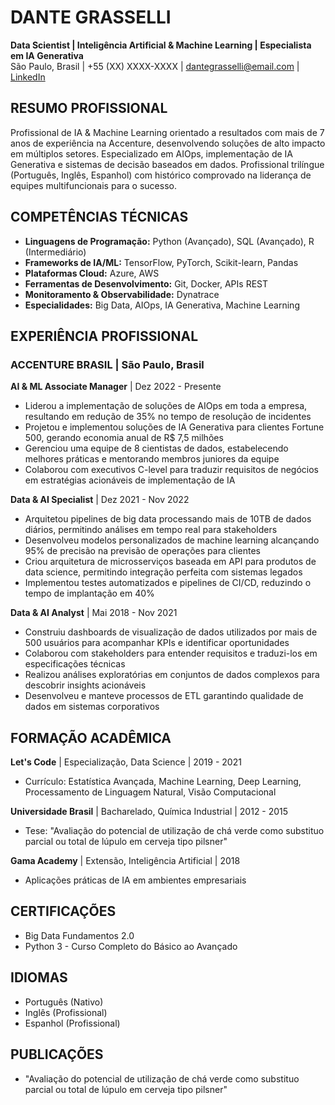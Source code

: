 # DANTE GRASSELLI
**Data Scientist | Inteligência Artificial & Machine Learning | Especialista em IA Generativa**  
São Paulo, Brasil | +55 (XX) XXXX-XXXX | dantegrasselli@email.com | [LinkedIn](https://www.linkedin.com/in/dantegrasselli/)

## RESUMO PROFISSIONAL
Profissional de IA & Machine Learning orientado a resultados com mais de 7 anos de experiência na Accenture, desenvolvendo soluções de alto impacto em múltiplos setores. Especializado em AIOps, implementação de IA Generativa e sistemas de decisão baseados em dados. Profissional trilíngue (Português, Inglês, Espanhol) com histórico comprovado na liderança de equipes multifuncionais para o sucesso.

## COMPETÊNCIAS TÉCNICAS
* **Linguagens de Programação:** Python (Avançado), SQL (Avançado), R (Intermediário)
* **Frameworks de IA/ML:** TensorFlow, PyTorch, Scikit-learn, Pandas
* **Plataformas Cloud:** Azure, AWS
* **Ferramentas de Desenvolvimento:** Git, Docker, APIs REST
* **Monitoramento & Observabilidade:** Dynatrace
* **Especialidades:** Big Data, AIOps, IA Generativa, Machine Learning

## EXPERIÊNCIA PROFISSIONAL

### ACCENTURE BRASIL | São Paulo, Brasil
**AI & ML Associate Manager** | Dez 2022 - Presente
* Liderou a implementação de soluções de AIOps em toda a empresa, resultando em redução de 35% no tempo de resolução de incidentes
* Projetou e implementou soluções de IA Generativa para clientes Fortune 500, gerando economia anual de R$ 7,5 milhões
* Gerenciou uma equipe de 8 cientistas de dados, estabelecendo melhores práticas e mentorando membros juniores da equipe
* Colaborou com executivos C-level para traduzir requisitos de negócios em estratégias acionáveis de implementação de IA

**Data & AI Specialist** | Dez 2021 - Nov 2022
* Arquitetou pipelines de big data processando mais de 10TB de dados diários, permitindo análises em tempo real para stakeholders
* Desenvolveu modelos personalizados de machine learning alcançando 95% de precisão na previsão de operações para clientes
* Criou arquitetura de microsserviços baseada em API para produtos de data science, permitindo integração perfeita com sistemas legados
* Implementou testes automatizados e pipelines de CI/CD, reduzindo o tempo de implantação em 40%

**Data & AI Analyst** | Mai 2018 - Nov 2021
* Construiu dashboards de visualização de dados utilizados por mais de 500 usuários para acompanhar KPIs e identificar oportunidades
* Colaborou com stakeholders para entender requisitos e traduzi-los em especificações técnicas
* Realizou análises exploratórias em conjuntos de dados complexos para descobrir insights acionáveis
* Desenvolveu e manteve processos de ETL garantindo qualidade de dados em sistemas corporativos

## FORMAÇÃO ACADÊMICA
**Let's Code** | Especialização, Data Science | 2019 - 2021
* Currículo: Estatística Avançada, Machine Learning, Deep Learning, Processamento de Linguagem Natural, Visão Computacional

**Universidade Brasil** | Bacharelado, Química Industrial | 2012 - 2015
* Tese: "Avaliação do potencial de utilização de chá verde como substituo parcial ou total de lúpulo em cerveja tipo pilsner"

**Gama Academy** | Extensão, Inteligência Artificial | 2018
* Aplicações práticas de IA em ambientes empresariais

## CERTIFICAÇÕES
* Big Data Fundamentos 2.0
* Python 3 - Curso Completo do Básico ao Avançado

## IDIOMAS
* Português (Nativo)
* Inglês (Profissional)
* Espanhol (Profissional)

## PUBLICAÇÕES
* "Avaliação do potencial de utilização de chá verde como substituo parcial ou total de lúpulo em cerveja tipo pilsner"